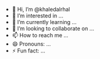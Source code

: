 - 👋 Hi, I’m @khaledalrhal
- 👀 I’m interested in ...
- 🌱 I’m currently learning ...
- 💞️ I’m looking to collaborate on ...
- 📫 How to reach me ...
- 😄 Pronouns: ...
- ⚡ Fun fact: ...

<!---
khaledalrhal/khaledalrhal is a ✨ special ✨ repository because its `README.md` (this file) appears on your GitHub profile.
You can click the Preview link to take a look at your changes.
--->
